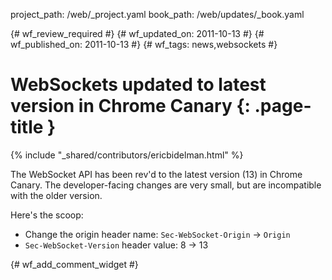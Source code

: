 project_path: /web/_project.yaml
book_path: /web/updates/_book.yaml

{# wf_review_required #}
{# wf_updated_on: 2011-10-13 #}
{# wf_published_on: 2011-10-13 #}
{# wf_tags: news,websockets #}

# WebSockets updated to latest version in Chrome Canary {: .page-title }

{% include "_shared/contributors/ericbidelman.html" %}


The WebSocket API has been rev'd to the latest version (13) in Chrome Canary. The developer-facing changes are very small, but are incompatible with the older version.

Here's the scoop:

* Change the origin header name: `Sec-WebSocket-Origin` -> `Origin`
* `Sec-WebSocket-Version` header value: 8 -> 13


{# wf_add_comment_widget #}
